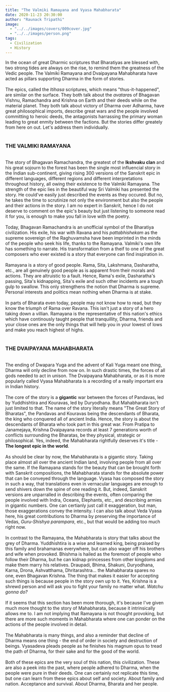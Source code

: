 ```yaml
---
title: "The Valmiki Ramayana and Vyasa Mahabharata"
date: 2020-11-23 20:30:00
author: "Raunack Tripathi"
image:
  - "../../images/covers/009cover.jpg"
  - "../../images/person.png"
tags:
  - Civilization
  - History
---
```


In the ocean of great Dharmic scriptures that Bharatiyas are blessed with, two strong tides are always on the rise, to remind them the greatness of the Vedic people. The Valmiki Ramayana and Dvaipayana Mahabharata have acted as pillars supporting Dharma in the form of stories.
<br><br>
The epics, called the _Itihasa_ scriptures, which means "thus-it-happened", are similar on the surface. They both talk about the *avatara*s of Bhagavan Vishnu, Ramachandra and Krishna on Earth and their deeds while on the material planet. They both talk about victory of Dharma over Adharma, have great philosophical imports, describe great wars and the people involved committing to heroic deeds, the antagonists harrassing the primary woman leading to great enmity between the factions. But the stories differ greately from here on out. Let's address them individually.
<br><br>

<h3>THE VALMIKI RAMAYANA</h3>
<br>
The story of Bhagavan Ramachandra, the greatest of the <strong>Ikshvaku clan</strong> and his great sojourn to the forest has been the single most influencial story in the Indian sub-continent, giving rising 300 versions of the Sanskrit epic in different languages, different regions and different interpretations throughout history, all owing their existence to the Valmiki Ramayana. The strength of the epic lies in the beautiful way Sri Valmiki has presented the story. He could've easily just described the events as they occured. But no, he takes the time to scrutinize not only the environment but also the people and their actions in the story. I am no expert in Sanskrit, hence I do not deserve to comment on the epic's beauty but just listening to someone read it for you, is enough to make you fall in love with the poetry.
<br><br>
Today, Bhagavan Ramachandra is an unofficial symbol of the Bharatiya civilization. His exile, his war with Ravana and his <em>pattabhishekam</em> as the supreme sovereign of the Raghuvamsha have been imprinted in the minds of the people who seek his life, thanks to the Ramayana. Valmiki's own life has something to narrate. His transformation from a theif to one of the great composers who ever existed is a story that everyone can find inspiration in.
<br><br>
Ramayana is a story of good people. Rama, Sita, Lakshmana, Dasharatha, etc., are all genuinely good people as is apparent from their morals and actions. They are altruistic to a fault. Hence, Rama's exile, Dasharatha's passing, Sita's kidnapping, Sita's exile and such other incidents are a tough gulp to swallow. This only strengthens the notion that Dharma is supreme. Personal interests and politics mean nothing when Dharma is at stake.
<br><br>
In parts of Bharata even today, people may not know how to read, but they know the triumph of Rama over Ravana. This isn't just a story of a hero taking down a villian. Ramayana is the representative of this nation's ethics which have continously taught people that tranquillity, Dharma, friends and your close ones are the only things that will help you in your lowest of lows and make you reach highest of highs.
<br><br>
<h3>THE DVAIPAYANA MAHABHARATA</h3>
<br>
The ending of Dwapara Yuga and the advent of Kali Yuga meant one thing, Dharma will only decline from now on. In such drastic times, the forces of all gods needed to act in unison. The Dvaipayana Mahabharata, or as it is more popularly called Vyasa Mahabharata is a recording of a really important era in Indian history.
<br><br>
The core of the story is a <strong>gigantic</strong> war between the forces of Pandavas, led by Yuddhishtira and Kouravas, led by Duryodhana. But Mahabharata isn't just limited to that. The name of the story literally means "The Great Story of Bharatas", the Pandavas and Kouravas being the descendants of Bharata, the king who conquered all of ancient India. Hence, the story is about the descendants of Bharata who took part in this great war. From Pratipa to Janamejaya, Krishna Dvaipayana records at least 7 generations worth of conflicts surrounding the Bharatas, be they physical, strategic or philosophical. Yes, indeed, the Mahabharata rightfully deserves it's title - <strong>The longest epic in the world</strong>.
<br><br>
As should be clear by now, the Mahabharata is a gigantic story. Taking place almost all over the ancient Indian land, involving people from all over the same. If the Ramayana stands for the beauty that can be brought forth with Sanskrit compositions, the Mahabharata stands for the absolute power that can be conveyed through the language. Vyasa has composed the story in such a way, that translations even in vernacular languages are enough to send shivers down the spine of one reading it. But, indeed, Sanskrit versions are unparralled in describing the events, often comparing the people involved with Indra, Oceans, Elephants, etc., and describing armies in gigantic numbers. One can certianly just call it exaggeration, but man, those exaggerations convey the intensity. I can also talk about Veda Vyasa here, his great contributions to Dharma by preserving the importance of Vedas, <em>Guru-Shishya parampara</em>, etc., but that would be adding too much right now.
<br><br>
In contrast to the Ramayana, the Mahabharata is story that talks about the grey of Dharma. Yuddhishtira is a wise and learned king, being praised by this family and brahamanas everywhere, but can also wager off his brothers and wife when provoked. Bhishma is hailed as the foremost of people who follow their Dharma, but he can kidnap princesses from other kingdoms and make them marry his relatives. Draupadi, Bhima, Shakuni, Duryodhana, Karna, Drona, Ashvatthama, Dhritarashtra... the Mahabharata spares no one, even Bhagavan Krishna. The thing that makes it easier for accepting such things is because people in the story own up to it. Yes, Krishna is a shrewd person and will ask you to fight your family no matter what. <em>Watchu gonna do?</em>
<br><br>
If it seems that this section has been more thorough, it's because I've given much more thought to the story of Mahabharata, because it intrinsically allows me to. I am not implying that Ramayana is not thought provoking, but there are more such moments in Mahabharata where one can ponder on the actions of the people involved in detail.
<br><br>
The Mahabharata is many things, and also a reminder that decline of Dharma means one thing - the end of order in society and destruction of beings. Vyasadeva pleads people as he finishes his magnum opus to tread the path of Dharma, for their sake and for the good of the world.
<br><br>
Both of these epics are the very soul of this nation, this civilization. These are also a peek into the past, where people adhered to Dharma, when the people were pure in their deeds. One can certainly not replicate this time, but one can learn from these epics about self and society. About family and nation. Acceptance and survival. About Dharma, Bharata and her people.
